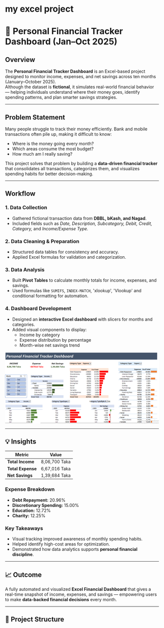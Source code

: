# my excel project

# 🧾 Personal Financial Tracker Dashboard (Jan–Oct 2025)

## Overview  
The **Personal Financial Tracker Dashboard** is an Excel-based project designed to monitor income, expenses, and net savings across ten months (January–October 2025).  
Although the dataset is **fictional**, it simulates real-world financial behavior — helping individuals understand where their money goes, identify spending patterns, and plan smarter savings strategies.

---

## Problem Statement  
Many people struggle to track their money efficiently. Bank and mobile transactions often pile up, making it difficult to know:  
- Where is the money going every month?  
- Which areas consume the most budget?  
- How much am I really saving?

This project solves that problem by building a **data-driven financial tracker** that consolidates all transactions, categorizes them, and visualizes spending habits for better decision-making.

---

## Workflow  

### 1. Data Collection  
- Gathered fictional transaction data from **DBBL, bKash, and Nagad**.  
- Included fields such as *Date, Description, Subcategory, Debit, Credit, Category,* and *Income/Expense Type.*  

### 2. Data Cleaning & Preparation  
- Structured data tables for consistency and accuracy.  
- Applied Excel formulas for validation and categorization.  

### 3. Data Analysis  
- Built **Pivot Tables** to calculate monthly totals for income, expenses, and savings.  
- Used formulas like `SUMIFS`, `INDEX-MATCH`, 'xlookup', 'Vlookup' and conditional formatting for automation.  

### 4. Dashboard Development  
- Designed an **interactive Excel dashboard** with slicers for months and categories.  
- Added visual components to display:  
  - Income by category  
  - Expense distribution by percentage  
  - Month-wise net savings trend

 ![](https://github.com/iqbal-hasan291/my_excel_personal_project/blob/d2efa8dea8d0f1d92f837fddc2c5e18a2567f838/img/money_tracker01.png)

---

## 💡 Insights  

| Metric | Value |
|--------|--------|
| **Total Income** | 8,06,700 Taka |
| **Total Expense** | 6,67,016 Taka |
| **Net Savings** | 1,39,684 Taka |

### Expense Breakdown  
- **Debt Repayment:** 20.96%  
- **Discretionary Spending:** 15.00%  
- **Education:** 12.72%  
- **Charity:** 12.25%  

### Key Takeaways  
- Visual tracking improved awareness of monthly spending habits.  
- Helped identify high-cost areas for optimization.  
- Demonstrated how data analytics supports **personal financial discipline**.  

---


## 📈 Outcome  
A fully automated and visualized **Excel Financial Dashboard** that gives a real-time snapshot of income, expenses, and savings — empowering users to make **data-backed financial decisions** every month.

---

## 📂 Project Structure  

